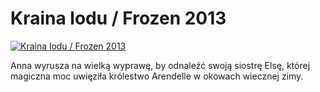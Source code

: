 Kraina lodu / Frozen 2013 
=============
[![Kraina lodu / Frozen 2013 ](http://vidos.pl/images/player.gif)](http://vidos.pl/kraina-lodu-frozen-2013)

 Anna wyrusza na wielką wyprawę, by odnaleźć swoją siostrę Elsę, której magiczna moc uwięziła królestwo Arendelle w okowach wiecznej zimy.
